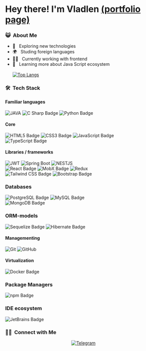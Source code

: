 # Hey there! I'm Vladlen [(portfolio page)](https://vladlennin.github.io/)

<h3> 😺 &nbsp;About Me </h3>

- 📖 &nbsp; Exploring new technologies
- 🌍 &nbsp; Studing foreign languages
- 👨‍💻 &nbsp; Currently working with frontend
- 🚀 &nbsp; Learning more about Java Script ecosystem
  <br/>
  <br/>
  [![Top Langs](https://github-readme-stats.vercel.app/api/top-langs/?username=VladLennin)](https://github.com/anuraghazra/github-readme-stats)
  <br/>

### 🛠 &nbsp;Tech Stack

#### Familiar languages

![JAVA](https://img.shields.io/badge/-JAVA-333333?style=for-the-badge&logo=java)
![C Sharp Badge](https://img.shields.io/badge/C%20Sharp-239120?logo=csharp&logoColor=fff&style=for-the-badge)
![Python Badge](https://img.shields.io/badge/Python-3776AB?logo=python&logoColor=fff&style=for-the-badge)

#### Core

![HTML5 Badge](https://img.shields.io/badge/HTML5-E34F26?logo=html5&logoColor=fff&style=for-the-badge)
![CSS3 Badge](https://img.shields.io/badge/CSS3-1572B6?logo=css3&logoColor=fff&style=for-the-badge)
![JavaScript Badge](https://img.shields.io/badge/JavaScript-F7DF1E?logo=javascript&logoColor=000&style=for-the-badge)
<br/>
![TypeScript Badge](https://img.shields.io/badge/TypeScript-3178C6?logo=typescript&logoColor=fff&style=for-the-badge)

#### Libraries / frameworks

![JWT](https://img.shields.io/badge/-JSON_WEB_Tokens-333333?style=for-the-badge&logo=jsonwebtokens&logoColor=ffffff)
![Spring Boot](https://img.shields.io/badge/Spring%20Boot-6DB33F?logo=springboot&logoColor=fff&style=for-the-badge)
![NESTJS](https://img.shields.io/badge/NestJS-E0234E?logo=nestjs&logoColor=fff&style=for-the-badge)
<br/>
![React Badge](https://img.shields.io/badge/React-61DAFB?logo=react&logoColor=000&style=for-the-badge)
![MobX Badge](https://img.shields.io/badge/MobX-F95?logo=mobx&logoColor=fff&style=for-the-badge)
![Redux](https://img.shields.io/badge/-Redux-333333?style=for-the-badge&logo=redux&logoColor=7248b6)
<br/>
![Tailwind CSS Badge](https://img.shields.io/badge/Tailwind%20CSS-06B6D4?logo=tailwindcss&logoColor=fff&style=for-the-badge)
![Bootstrap Badge](https://img.shields.io/badge/Bootstrap-7952B3?logo=bootstrap&logoColor=fff&style=for-the-badge)

### Databases

![PostgreSQL Badge](https://img.shields.io/badge/PostgreSQL-4169E1?logo=postgresql&logoColor=fff&style=for-the-badge)
![MySQL Badge](https://img.shields.io/badge/MySQL-4479A1?logo=mysql&logoColor=fff&style=for-the-badge)
<br/>
![MongoDB Badge](https://img.shields.io/badge/MongoDB-47A248?logo=mongodb&logoColor=fff&style=for-the-badge)

### ORM-models

![Sequelize Badge](https://img.shields.io/badge/Sequelize-52B0E7?logo=sequelize&logoColor=fff&style=for-the-badge)
![Hibernate Badge](https://img.shields.io/badge/Hibernate-59666C?logo=hibernate&logoColor=fff&style=for-the-badge)

#### Managementing

![Git](https://img.shields.io/badge/-Git-333333?style=for-the-badge&logo=git)
![GitHub](https://img.shields.io/badge/-GitHub-333333?style=for-the-badge&logo=github)

#### Virtualization

![Docker Badge](https://img.shields.io/badge/Docker-2496ED?logo=docker&logoColor=fff&style=for-the-badge)

### Package Managers

![npm Badge](https://img.shields.io/badge/npm-CB3837?logo=npm&logoColor=fff&style=for-the-badge)

### IDE ecosystem

![JetBrains Badge](https://img.shields.io/badge/JetBrains-000?logo=jetbrains&logoColor=fff&style=for-the-badge)

<h3> 🤝🏻 &nbsp;Connect with Me </h3>

<p style="text-align: center;">
  <a href="https://t.me/VladlenMarchenko">
    <img alt="Telegram" src="https://img.shields.io/static/v1?style=for-the-badge&logo=telegram&label=telegram&message=Vladlen&color=007ec6">
  </a>

</p>
